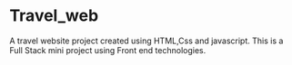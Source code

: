 # Travel_web
A travel website project created using HTML,Css and javascript.
This is a Full Stack mini project using Front end technologies.
